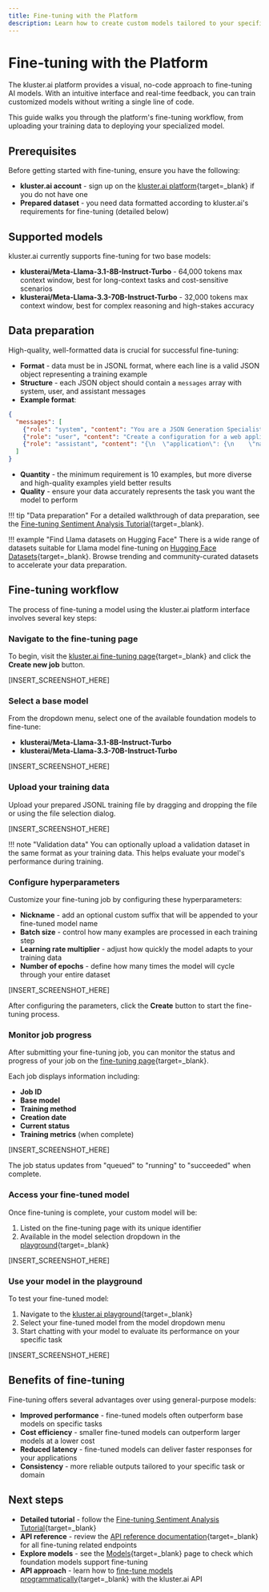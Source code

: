 ```yaml
---
title: Fine-tuning with the Platform
description: Learn how to create custom models tailored to your specific tasks by fine-tuning foundation models with your own data using the kluster.ai visual interface.
---
```


# Fine-tuning with the Platform

The kluster.ai platform provides a visual, no-code approach to fine-tuning AI models. With an intuitive interface and real-time feedback, you can train customized models without writing a single line of code.

This guide walks you through the platform's fine-tuning workflow, from uploading your training data to deploying your specialized model.

## Prerequisites

Before getting started with fine-tuning, ensure you have the following:

- **kluster.ai account** - sign up on the [kluster.ai platform](https://platform.kluster.ai/signup){target=_blank} if you do not have one
- **Prepared dataset** - you need data formatted according to kluster.ai's requirements for fine-tuning (detailed below)

## Supported models

kluster.ai currently supports fine-tuning for two base models:

- **klusterai/Meta-Llama-3.1-8B-Instruct-Turbo** - 64,000 tokens max context window, best for long-context tasks and cost-sensitive scenarios
- **klusterai/Meta-Llama-3.3-70B-Instruct-Turbo** - 32,000 tokens max context window, best for complex reasoning and high-stakes accuracy

## Data preparation

High-quality, well-formatted data is crucial for successful fine-tuning:

- **Format** - data must be in JSONL format, where each line is a valid JSON object representing a training example
- **Structure** - each JSON object should contain a `messages` array with system, user, and assistant messages
- **Example format**:

```json
{
  "messages": [
    {"role": "system", "content": "You are a JSON Generation Specialist. Convert user requests into properly formatted JSON."},
    {"role": "user", "content": "Create a configuration for a web application with name 'TaskMaster', version 1.2.0, and environment set to development."},
    {"role": "assistant", "content": "{\n  \"application\": {\n    \"name\": \"TaskMaster\",\n    \"version\": \"1.2.0\",\n    \"environment\": \"development\"\n  }\n}"}
  ]
}
```

- **Quantity** - the minimum requirement is 10 examples, but more diverse and high-quality examples yield better results
- **Quality** - ensure your data accurately represents the task you want the model to perform

!!! tip "Data preparation"
    For a detailed walkthrough of data preparation, see the [Fine-tuning Sentiment Analysis Tutorial](https://docs.kluster.ai/tutorials/klusterai-api/finetuning-sent-analysis/#get-the-data){target=_blank}.

!!! example "Find Llama datasets on Hugging Face"
    There is a wide range of datasets suitable for Llama model fine-tuning on [Hugging Face Datasets](https://huggingface.co/datasets?sort=trending&search=llama){target=_blank}. Browse trending and community-curated datasets to accelerate your data preparation.

## Fine-tuning workflow

The process of fine-tuning a model using the kluster.ai platform interface involves several key steps:

### Navigate to the fine-tuning page

To begin, visit the [kluster.ai fine-tuning page](https://platform.kluster.ai/fine-tuning){target=_blank} and click the **Create new job** button.

[INSERT_SCREENSHOT_HERE]

### Select a base model

From the dropdown menu, select one of the available foundation models to fine-tune:

- **klusterai/Meta-Llama-3.1-8B-Instruct-Turbo**
- **klusterai/Meta-Llama-3.3-70B-Instruct-Turbo**

[INSERT_SCREENSHOT_HERE]

### Upload your training data

Upload your prepared JSONL training file by dragging and dropping the file or using the file selection dialog.

[INSERT_SCREENSHOT_HERE]

!!! note "Validation data"
    You can optionally upload a validation dataset in the same format as your training data. This helps evaluate your model's performance during training.

### Configure hyperparameters

Customize your fine-tuning job by configuring these hyperparameters:

- **Nickname** - add an optional custom suffix that will be appended to your fine-tuned model name
- **Batch size** - control how many examples are processed in each training step
- **Learning rate multiplier** - adjust how quickly the model adapts to your training data
- **Number of epochs** - define how many times the model will cycle through your entire dataset

[INSERT_SCREENSHOT_HERE]

After configuring the parameters, click the **Create** button to start the fine-tuning process.

### Monitor job progress

After submitting your fine-tuning job, you can monitor the status and progress of your job on the [fine-tuning page](https://platform.kluster.ai/fine-tuning){target=_blank}.

Each job displays information including:

- **Job ID**
- **Base model**
- **Training method**
- **Creation date**
- **Current status**
- **Training metrics** (when complete)

[INSERT_SCREENSHOT_HERE]

The job status updates from "queued" to "running" to "succeeded" when complete.

### Access your fine-tuned model

Once fine-tuning is complete, your custom model will be:

1. Listed on the fine-tuning page with its unique identifier
2. Available in the model selection dropdown in the [playground](https://platform.kluster.ai/playground){target=_blank}

[INSERT_SCREENSHOT_HERE]

### Use your model in the playground

To test your fine-tuned model:

1. Navigate to the [kluster.ai playground](https://platform.kluster.ai/playground){target=_blank}
2. Select your fine-tuned model from the model dropdown menu
3. Start chatting with your model to evaluate its performance on your specific task

[INSERT_SCREENSHOT_HERE]

## Benefits of fine-tuning

Fine-tuning offers several advantages over using general-purpose models:

- **Improved performance** - fine-tuned models often outperform base models on specific tasks
- **Cost efficiency** - smaller fine-tuned models can outperform larger models at a lower cost
- **Reduced latency** - fine-tuned models can deliver faster responses for your applications
- **Consistency** - more reliable outputs tailored to your specific task or domain

## Next steps

- **Detailed tutorial** - follow the [Fine-tuning Sentiment Analysis Tutorial](https://docs.kluster.ai/tutorials/klusterai-api/finetuning-sent-analysis/#get-the-data){target=_blank}
- **API reference** - review the [API reference documentation](/api-reference/reference/){target=_blank} for all fine-tuning related endpoints
- **Explore models** - see the [Models](/get-started/models/){target=_blank} page to check which foundation models support fine-tuning
- **API approach** - learn how to [fine-tune models programmatically](/get-started/fine-tuning/api/){target=_blank} with the kluster.ai API
